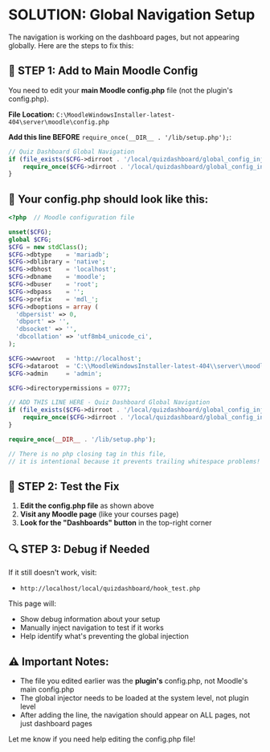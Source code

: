 # SOLUTION: Global Navigation Setup

The navigation is working on the dashboard pages, but not appearing globally. Here are the steps to fix this:

## 🎯 **STEP 1: Add to Main Moodle Config**

You need to edit your **main Moodle config.php** file (not the plugin's config.php).

**File Location:** `C:\MoodleWindowsInstaller-latest-404\server\moodle\config.php`

**Add this line BEFORE** `require_once(__DIR__ . '/lib/setup.php');`:

```php
// Quiz Dashboard Global Navigation
if (file_exists($CFG->dirroot . '/local/quizdashboard/global_config_injector.php')) {
    require_once($CFG->dirroot . '/local/quizdashboard/global_config_injector.php');
}
```

## 🔧 **Your config.php should look like this:**

```php
<?php  // Moodle configuration file

unset($CFG);
global $CFG;
$CFG = new stdClass();
$CFG->dbtype    = 'mariadb';
$CFG->dblibrary = 'native';
$CFG->dbhost    = 'localhost';
$CFG->dbname    = 'moodle';
$CFG->dbuser    = 'root';
$CFG->dbpass    = '';
$CFG->prefix    = 'mdl_';
$CFG->dboptions = array (
  'dbpersist' => 0,
  'dbport' => '',
  'dbsocket' => '',
  'dbcollation' => 'utf8mb4_unicode_ci',
);

$CFG->wwwroot   = 'http://localhost';
$CFG->dataroot  = 'C:\\MoodleWindowsInstaller-latest-404\\server\\moodledata';
$CFG->admin     = 'admin';

$CFG->directorypermissions = 0777;

// ADD THIS LINE HERE - Quiz Dashboard Global Navigation
if (file_exists($CFG->dirroot . '/local/quizdashboard/global_config_injector.php')) {
    require_once($CFG->dirroot . '/local/quizdashboard/global_config_injector.php');
}

require_once(__DIR__ . '/lib/setup.php');

// There is no php closing tag in this file,
// it is intentional because it prevents trailing whitespace problems!
```

## 🧪 **STEP 2: Test the Fix**

1. **Edit the config.php file** as shown above
2. **Visit any Moodle page** (like your courses page)
3. **Look for the "Dashboards" button** in the top-right corner

## 🔍 **STEP 3: Debug if Needed**

If it still doesn't work, visit:
- `http://localhost/local/quizdashboard/hook_test.php`

This page will:
- Show debug information about your setup
- Manually inject navigation to test if it works
- Help identify what's preventing the global injection

## ⚠️ **Important Notes:**

- The file you edited earlier was the **plugin's** config.php, not Moodle's main config.php
- The global injector needs to be loaded at the system level, not plugin level
- After adding the line, the navigation should appear on ALL pages, not just dashboard pages

Let me know if you need help editing the config.php file!
